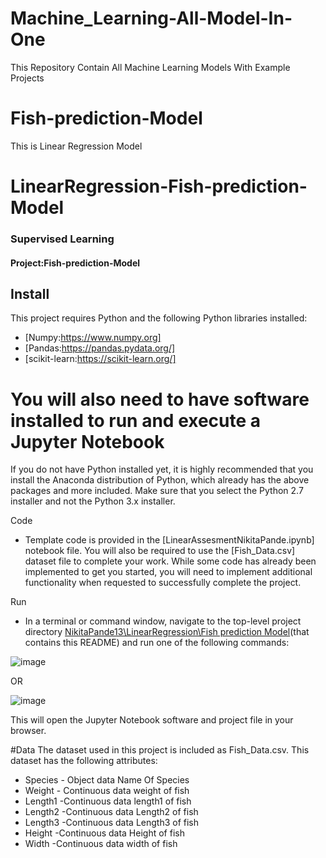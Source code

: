 # Machine_Learning-All-Model-In-One

This Repository Contain All Machine Learning Models With Example Projects
# Fish-prediction-Model

This is Linear Regression Model
#                                                             LinearRegression-Fish-prediction-Model

### Supervised Learning
#### Project:Fish-prediction-Model


## Install
This project requires Python and the following Python libraries installed:

* [Numpy:https://www.numpy.org]
* [Pandas:https://pandas.pydata.org/]
* [scikit-learn:https://scikit-learn.org/]

# You will also need to have software installed to run and execute a Jupyter Notebook
If you do not have Python installed yet, it is highly recommended that you install the Anaconda distribution of Python, which already has the above packages and more included. Make sure that you select the Python 2.7 installer and not the Python 3.x installer.

Code

* Template code is provided in the [LinearAssesmentNikitaPande.ipynb] notebook file. You will also be required to use the [Fish_Data.csv] dataset file to complete your work. While some code has already been implemented to get you started, you will need to implement additional functionality when requested to successfully complete the project.

Run

* In a terminal or command window, navigate to the top-level project directory [NikitaPande13\LinearRegression\Fish prediction Model](https://github.com/NikitaPande13/Machine_Learning-All-Model-In-One/tree/main/LinearRegression/Fish%20prediction%20Model)(that contains this README) and run one of the following commands:

![image](https://user-images.githubusercontent.com/106645403/175765686-abb81e3f-f5fb-49e3-92ba-42764c9543ec.png)

OR

![image](https://user-images.githubusercontent.com/106645403/175765715-8df0624f-5e34-4059-aa9c-52f1e531e571.png)

This will open the Jupyter Notebook software and project file in your browser.

#Data
The dataset used in this project is included as Fish_Data.csv. This dataset has the following attributes:

* Species - Object data Name Of Species
* Weight - Continuous data weight of fish
* Length1 -Continuous data length1 of fish
* Length2 -Continuous data Length2 of fish
* Length3 -Continuous data Length3 of fish
* Height -Continuous data Height of fish
* Width -Continuous data width of fish

